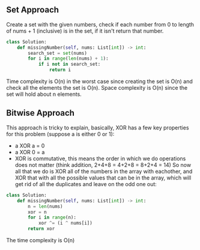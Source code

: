 ## Set Approach
Create a set with the given numbers, check if each number from 0 to length of nums + 1 (inclusive) is in the set, if it isn't return that number.
``` python
class Solution:
    def missingNumber(self, nums: List[int]) -> int:
        search_set = set(nums)
        for i in range(len(nums) + 1):
            if i not in search_set:
                return i
```
Time complexity is O(n) in the worst case since creating the set is O(n) and check all the elements the set is O(n). Space complexity is O(n) since the set will hold about n elements.

## Bitwise Approach
This approach is tricky to explain, basically, XOR has a few key properties for this problem (suppose a is either 0 or 1):
- a XOR a = 0
- a XOR 0 = a
- XOR is commutative, this means the order in which we do operations does not matter (think addition, 2+4+8 = 4+2+8 = 8+2+4 = 14)
So now all that we do is XOR all of the numbers in the array with eachother, and XOR that with all the possible values that can be in the array, which will get rid of all the duplicates and leave on the odd one out:
``` python
class Solution:
    def missingNumber(self, nums: List[int]) -> int:
        n = len(nums)
        xor = n
        for i in range(n):
            xor ^= (i ^ nums[i])
        return xor
```
The time complexity is O(n)